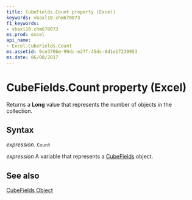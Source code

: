 ```yaml
---
title: CubeFields.Count property (Excel)
keywords: vbaxl10.chm670073
f1_keywords:
- vbaxl10.chm670073
ms.prod: excel
api_name:
- Excel.CubeFields.Count
ms.assetid: 9ce370be-99dc-e27f-45dc-0d1e17230953
ms.date: 06/08/2017
---
```



# CubeFields.Count property (Excel)

Returns a  **Long** value that represents the number of objects in the collection.


## Syntax

 _expression_. `Count`

 _expression_ A variable that represents a [CubeFields](Excel.CubeFields.md) object.


## See also


[CubeFields Object](Excel.CubeFields.md)

